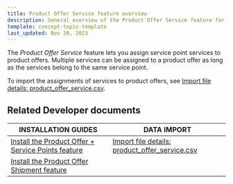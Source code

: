 ```yaml
---
title: Product Offer Service feature overview
description: General overview of the Product Offer Service feature for your Spryker Unified Commerce Projects.
template: concept-topic-template
last_updated: Nov 30, 2023
---
```


The *Product Offer Service* feature lets you assign service point services to product offers. Multiple services can be assigned to a product offer as long as the services belong to the same service point.

To import the assignments of services to product offers, see [Import file details: product_offer_service.csv](/docs/pbc/all/offer-management/latest/unified-commerce/import-file-details-product-offer-service.csv.html).


## Related Developer documents

| INSTALLATION GUIDES| DATA IMPORT |
| -------------- | - |
| [Install the Product Offer + Service Points feature](/docs/pbc/all/offer-management/latest/unified-commerce/install-features/install-the-product-offer-service-points-feature.html) | [Import file details: product_offer_service.csv](/docs/pbc/all/offer-management/latest/unified-commerce/import-file-details-product-offer-service.csv.html) |
| [Install the Product Offer Shipment feature](/docs/pbc/all/offer-management/latest/marketplace/install-and-upgrade/install-features/install-the-product-offer-shipment-feature.html) | |

